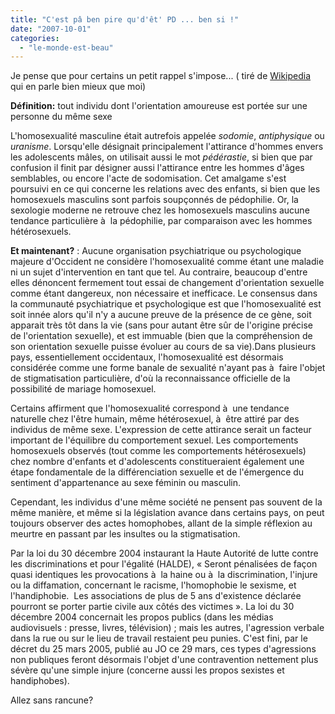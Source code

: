 ```yaml
---
title: "C'est pâ ben pire qu'd'êt' PD ... ben si !"
date: "2007-10-01"
categories: 
  - "le-monde-est-beau"
---
```


Je pense que pour certains un petit rappel s'impose... ( tiré de [Wikipedia](http://fr.wikipedia.org/wiki/Homosexualit%C3%A9) qui en parle bien mieux que moi)

**Définition:** tout individu dont l'orientation amoureuse est portée sur une personne du même sexe

L'homosexualité masculine était autrefois appelée _sodomie_, _antiphysique_ ou _uranisme_. Lorsqu'elle désignait principalement l'attirance d'hommes envers les adolescents mâles, on utilisait aussi le mot _pédérastie_, si bien que par confusion il finit par désigner aussi l'attirance entre les hommes d'âges semblables, ou encore l'acte de sodomisation. Cet amalgame s'est poursuivi en ce qui concerne les relations avec des enfants, si bien que les homosexuels masculins sont parfois soupçonnés de pédophilie. Or, la sexologie moderne ne retrouve chez les homosexuels masculins aucune tendance particulière à  la pédophilie, par comparaison avec les hommes hétérosexuels.

**Et maintenant?** : Aucune organisation psychiatrique ou psychologique majeure d'Occident ne considère l'homosexualité comme étant une maladie ni un sujet d'intervention en tant que tel. Au contraire, beaucoup d'entre elles dénoncent fermement tout essai de changement d'orientation sexuelle comme étant dangereux, non nécessaire et inefficace. Le consensus dans la communauté psychiatrique et psychologique est que l'homosexualité est soit innée alors qu'il n'y a aucune preuve de la présence de ce gène, soit apparait très tôt dans la vie (sans pour autant être sûr de l'origine précise de l'orientation sexuelle), et est immuable (bien que la compréhension de son orientation sexuelle puisse évoluer au cours de sa vie).Dans plusieurs pays, essentiellement occidentaux, l'homosexualité est désormais considérée comme une forme banale de sexualité n'ayant pas à  faire l'objet de stigmatisation particulière, d'où la reconnaissance officielle de la possibilité de mariage homosexuel.

Certains affirment que l'homosexualité correspond à  une tendance naturelle chez l'être humain, même hétérosexuel, à  être attiré par des individus de même sexe. L'expression de cette attirance serait un facteur important de l'équilibre du comportement sexuel. Les comportements homosexuels observés (tout comme les comportements hétérosexuels) chez nombre d'enfants et d'adolescents constitueraient également une étape fondamentale de la différenciation sexuelle et de l'émergence du sentiment d'appartenance au sexe féminin ou masculin.

Cependant, les individus d'une même société ne pensent pas souvent de la même manière, et même si la législation avance dans certains pays, on peut toujours observer des actes homophobes, allant de la simple réflexion au meurtre en passant par les insultes ou la stigmatisation.

Par la loi du 30 décembre 2004 instaurant la Haute Autorité de lutte contre les discriminations et pour l'égalité (HALDE), « Seront pénalisées de façon quasi identiques les provocations à  la haine ou à  la discrimination, l'injure ou la diffamation, concernant le racisme, l'homophobie le sexisme, et l'handiphobie.  Les associations de plus de 5 ans d'existence déclarée pourront se porter partie civile aux côtés des victimes ». La loi du 30 décembre 2004 concernait les propos publics (dans les médias audiovisuels : presse, livres, télévision) ; mais les autres, l'agression verbale dans la rue ou sur le lieu de travail restaient peu punies. C'est fini, par le décret du 25 mars 2005, publié au JO ce 29 mars, ces types d'agressions non publiques feront désormais l'objet d'une contravention nettement plus sévère qu'une simple injure (concerne aussi les propos sexistes et handiphobes).

Allez sans rancune?

